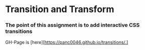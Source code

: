 # Transition and Transform

### The point of this assignment is to add interactive CSS transitions

GH-Page is [here][https://panc0046.github.io/transitions/.]
